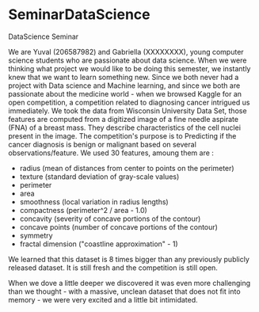 # SeminarDataScience

DataScience Seminar

We are Yuval (206587982) and Gabriella (XXXXXXXX), young computer science students who are passionate about data science.
When we were thinking what project we would like to be doing this semester, we instantly knew that we want to learn something new.
Since we both never had a project with Data science and Machine learning, and since we both are passionate about the medicine world - when we browsed Kaggle for an open competition, a competition related to diagnosing cancer intrigued us immediately.
We took the data from Wisconsin University Data Set, those features are computed from a digitized image of a fine needle aspirate (FNA) of a breast mass. They describe characteristics of the cell nuclei present in the image.
The competition's purpose is to Predicting if the cancer diagnosis is benign or malignant based on several observations/feature. We used 30 features, amoung them are :

- radius (mean of distances from center to points on the perimeter)
- texture (standard deviation of gray-scale values)
- perimeter
- area
- smoothness (local variation in radius lengths)
- compactness (perimeter^2 / area - 1.0)
- concavity (severity of concave portions of the contour)
- concave points (number of concave portions of the contour)
- symmetry
- fractal dimension ("coastline approximation" - 1)

We learned that this dataset is 8 times bigger than any previously publicly released dataset. It is still fresh and the competition is still open.

When we dove a little deeper we discovered it was even more challenging than we thought - with a massive, unclean dataset that does not fit into memory - we were very excited and a little bit intimidated.
